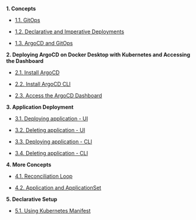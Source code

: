 
**1. Concepts**

- [1.1. GitOps](1.%20Concepts/1.1.%20GitOps.md)

- [1.2. Declarative and Imperative Deployments](1.%20Concepts/1.2.%20Declarative%20and%20Imperative%20Deployments.md)

- [1.3. ArgoCD and GitOps](1.%20Concepts/1.3.%20ArgoCD%20and%20GitOps.md)

**2. Deploying ArgoCD on Docker Desktop with Kubernetes and Accessing the Dashboard**

- [2.1. Install ArgoCD](2.%20Deploying%20ArgoCD/2.1.%20Install%20ArgoCD.md)

- [2.2. Install ArgoCD CLI](2.%20Deploying%20ArgoCD/2.2.%20Install%20ArgoCD%20CLI.md)

- [2.3. Access the ArgoCD Dashboard](2.%20Deploying%20ArgoCD/2.3.%20Access%20the%20ArgoCD%20Dashboard.md)

**3. Application Deployment**

- [3.1. Deploying application - UI](3.%20Application%20Deployment/3.1.%20Deploying%20application%20-%20UI.md)

- [3.2. Deleting application - UI](3.%20Application%20Deployment/3.2.%20Deleting%20application%20-%20UI.md)

- [3.3. Deploying application - CLI](3.%20Application%20Deployment/3.3.%20Deploying%20application%20-%20CLI.md)

- [3.4. Deleting application - CLI](3.%20Application%20Deployment/3.4.%20Deleting%20application%20-%20CLI.md)

**4. More Concepts**

- [4.1. Reconciliation Loop](4.%20More%20Concepts/4.1.%20Reconciliation%20Loop.md)

- [4.2. Application and ApplicationSet](4.%20More%20Concepts/4.2.%20Application%20and%20ApplicationSet.md)

**5. Declarative Setup**

- [5.1. Using Kubernetes Manifest](./5.%20Declarative%20Setup/5.1.%20Using%20Kubernetes%20Manifest.md)